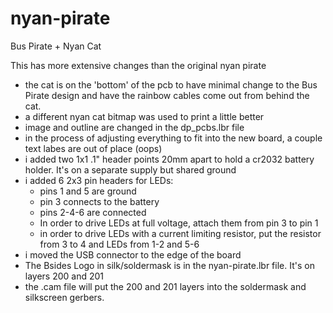 nyan-pirate
===========

Bus Pirate + Nyan Cat

This has more extensive changes than the original nyan pirate

* the cat is on the 'bottom' of the pcb to have minimal change to the Bus Pirate design and have the rainbow cables come out from behind the cat.
* a different nyan cat bitmap was used to print a little better
* image and outline are changed in the dp_pcbs.lbr file
* in the process of adjusting everything to fit into the new board, a couple text labes are out of place (oops)
* i added two 1x1 .1" header points 20mm apart to hold a cr2032 battery holder. It's on a separate supply but shared ground
* i added 6 2x3 pin headers for LEDs:
  * pins 1 and 5 are ground
  * pin 3 connects to the battery
  * pins 2-4-6 are connected
  * In order to drive LEDs at full voltage, attach them from pin 3 to pin 1
  * in order to drive LEDs with a current limiting resistor, put the resistor from 3 to 4 and LEDs from 1-2 and 5-6
* i moved the USB connector to the edge of the board
* The Bsides Logo in silk/soldermask is in the nyan-pirate.lbr file. It's on layers 200 and 201
* the .cam file will put the 200 and 201 layers into the soldermask and silkscreen gerbers.
